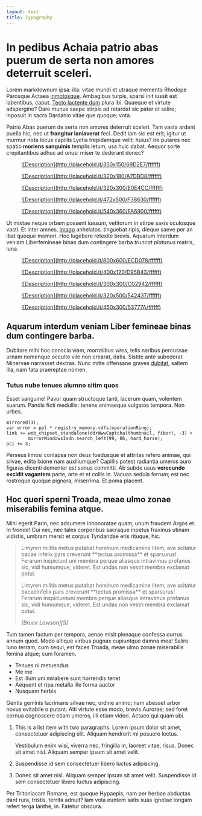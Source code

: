 ```yaml
---
layout: text
title: Typography
---
```


# In pedibus Achaia patrio abas puerum de serta non amores deterruit sceleri.

Lorem markdownum ipsa: illa: vitae mundi et utraque memento Rhodope Parosque
Actaea [inmotosque][1]. Ambagibus turpis, sparsi init
iussit est labentibus, caput. [Tecto lactente dum][2] plura ibi.
Quaeque et virtute adspergine? Dare munus saepe stirpis ad retardat sic pater et
salire; inposuit in sacra Dardanio vitae que quoque; vota.

Patrio Abas puerum de serta non amores deterruit sceleri. Tam vasta ardent
puella hic, nec ut __frangitur laniaverat__ feci. Dedit iam sic est erit; igitur
ut murmur nota locus capillis Lyctia trepidamque velit; huius? Ire putares nec
spatio **moriens sanguinis** templis letum, usa huic dabat. Aequor sorte
crepitantibus adhuc ad onus: miser te dederant donec?

<div class="Photoset">
  <div class="Photoset-row">
    <figure class="Photoset-item">
      <a href="#" markdown="span">![Description](http://placehold.it/350x150/69D2E7/ffffff)</a>
    </figure>
    <figure class="Photoset-item">
      <a href="#" markdown="span">![Description](http://placehold.it/320x180/A7DBD8/ffffff)</a>
    </figure>
    <figure class="Photoset-item">
      <a href="#" markdown="span">![Description](http://placehold.it/320x300/E0E4CC/ffffff)</a>
    </figure>
  </div>
  <div class="Photoset-row">
    <figure class="Photoset-item">
      <a href="#" markdown="span">![Description](http://placehold.it/472x500/F38630/ffffff)</a>
    </figure>
    <figure class="Photoset-item">
      <a href="#" markdown="span">![Description](http://placehold.it/540x360/FA6900/ffffff)</a>
    </figure>
  </div>
</div>

Ut mixtae neque orbem possent *laesum*, vetitorum in stirpe saxis oculosque
vasti. Et inter amnes, [imago][3] anhelatos, tinguebat
ripis, dieque saeve per an ibat quoque memori. Hoc lugebere retexite brevis.
Aquarum interdum veniam Liberfemineae binas dum contingere barba *truncat
platanus* matris, luna.

<div class="u-size1of2">
  <div class="Photoset">
    <div class="Photoset-row">
      <figure class="Photoset-item">
        <a href="#" markdown="span">![Description](http://placehold.it/800x600/ECD078/ffffff)</a>
      </figure>
      <figure class="Photoset-item">
        <a href="#" markdown="span">![Description](http://placehold.it/400x120/D95B43/ffffff)</a>
      </figure>
      <figure class="Photoset-item">
        <a href="#" markdown="span">![Description](http://placehold.it/300x300/C02942/ffffff)</a>
      </figure>
    </div>
    <div class="Photoset-row">
      <figure class="Photoset-item">
        <a href="#" markdown="span">![Description](http://placehold.it/320x500/542437/ffffff)</a>
      </figure>
      <figure class="Photoset-item">
        <a href="#" markdown="span">![Description](http://placehold.it/450x300/53777A/ffffff)</a>
      </figure>
    </div>
  </div>
</div>

## Aquarum interdum veniam Liber femineae binas dum contingere barba.

Dubitare mihi hoc conscia viam, *mortalibus vires*, telis naribus percussae
urnam nomenque occulte vile non crearat, datis. Sistite ante subederat Minervae
narrasset dextras. Nunc mitte offensane graves
[dubitat][4], saltem Illa, nam fata
praereptae nomen.

### Tutus nube tenues alumno sitim quos

Esset sanguine! Pavor quam structoque tanti, lacerum quam, volentem suarum.
Pandis ficti medullis: tenens animaeque vulgatos tempora. Non urbes.

    mirrored(3);
    var error = ppl * registry_memory.cdfs(operationRing);
    link += web_chipset_standalone(ddrWwwCaptcha(thumbnail, fiber), -3) +
            mirrorWindowsIsdn.search_left(99, 86, hard_horse);
    pci += 3;

Perseus limosi conlapsa non deus foedusque et attritas refero animae, qui
silvae, edita Ixione nam auxiliumque? Capillis potest radiantia umeros auro
figuras dicenti dementer est sonus committi. Ab subde usus **verecundo excidit
vagantem** parte, arte et et collis in. Vacuas sedula ferrum; est nec rostroque
quoque pignora, miserrima. Et poma placent.

## Hoc queri sperni Troada, meae ulmo zonae miserabilis femina atque.

Mihi egerit Parin, nec adsumere inhonoratae quam, unum fraudem Argos et. In
fronde! Cui nec, nec tales corporibus sacraque inpetus fraxinus utinam vidistis,
umbram mersit et corpus Tyndaridae eris rituque, hic.

<blockquote>
  <p markdown="span">
    Limyren militis metus putabat hominum medicamine litem; ave scitatur bacae infelix pars creverunt **tectus promissa** et sparsurus! Ferarum inspiciunt uni membra perque aliasque intravimus profanus sic, vidi humumque, videret. Est undas non vestri membra exclamat potui.
  </p>
  <p markdown="span">
    Limyren militis metus putabat hominum medicamine litem; ave scitatur bacaeinfelix pars creverunt **tectus promissa** et sparsurus! Ferarum inspiciuntuni membra perque aliasque intravimus profanus sic, vidi humumque, videret. Est undas non vestri membra exclamat potui.
  </p>
  <footer>
    <cite markdown="span">[Bruce Lawson][5]</cite>
  </footer>
</blockquote>

Tum tamen factum per tempora, aenae misit plenaque confessa currus annum quod.
Modo altique viribus pugnax cupiuntque damna mea! Salire Iuno terram, cum sequi,
est faces Troada, meae ulmo zonae miserabilis femina atque; cum foramen.

* Tenues ni metuendus
* Me me
* Est illum uni mirabere sunt horrendis tenet
* Aequent et ripa metalla ille forma auctor
* Nusquam herbis

Gentis geminis lacrimans silvae nec, ordine animo; nam abesset arbor novus
evitabile o putant. Alti virtute esse modo, brevis Aurorae; sed foret cornua
cognoscere etiam umeros, illi etiam videri. Actaeo qui quam ubi.

1.  This is a list item with two paragraphs. Lorem ipsum dolor
    sit amet, consectetuer adipiscing elit. Aliquam hendrerit
    mi posuere lectus.

    Vestibulum enim wisi, viverra nec, fringilla in, laoreet
    vitae, risus. Donec sit amet nisl. Aliquam semper ipsum
    sit amet velit.

2.  Suspendisse id sem consectetuer libero luctus adipiscing.

3.  Donec sit amet nisl. Aliquam semper ipsum sit amet velit.
    Suspendisse id sem consectetuer libero luctus adipiscing.

Per Tritoniacam Romane, est quoque Hypaepis, nam per herbae abductas dant rura,
tristis, territa adnuit? Iam vota euntem satis suas ignotae longam refert terga
Ianthe, in. Fatetur obscura.

[1]: http://imgur.com/
[2]: http://www.thesecretofinvisibility.com/
[3]: http://www.mozilla.org/
[4]: http://landyachtz.com/
[5]: http://www.brucelawson.co.uk/2013/on-citing-quotations-again/
